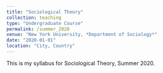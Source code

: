 ```yaml
---
title: "Sociological Theory"
collection: teaching
type: "Undergraduate Course"
permalink: /summer_2020
venue: "New York University, *Department of Sociology*"
date: "2020-01-01"
location: "City, Country"
---
```


This is my syllabus for Sociological Theory, Summer 2020.
